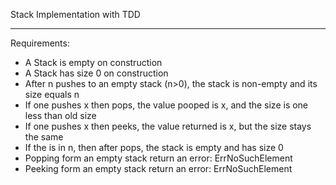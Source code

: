 Stack Implementation with TDD
***

Requirements:
* A Stack is empty on construction
* A Stack has size 0 on construction
* After n pushes to an empty stack (n>0), the stack is non-empty and its size equals n
* If one pushes x then pops, the value pooped is x, and the size is one less than old size
* If one pushes x then peeks, the value returned is x, but the size stays the same
* If the is in n, then after pops, the stack is empty and has size 0
* Popping form an empty stack return an error: ErrNoSuchElement
* Peeking form an empty stack return an error: ErrNoSuchElement